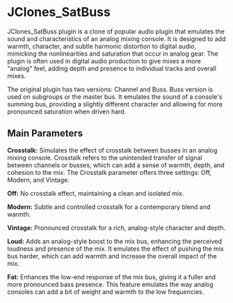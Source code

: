 # JClones_SatBuss
JClones_SatBuss plugin is a clone of popular audio plugin that emulates the sound and characteristics of an analog mixing console. It is designed to add warmth, character, and subtle harmonic distortion to digital audio, mimicking the nonlinearities and saturation that occur in analog gear. The plugin is often used in digital audio production to give mixes a more "analog" feel, adding depth and presence to individual tracks and overall mixes.

The original plugin has two versions: Channel and Buss. Buss version is used on subgroups or the master bus. It emulates the sound of a console's summing bus, providing a slightly different character and allowing for more pronounced saturation when driven hard. 

## Main Parameters

**Crosstalk:** Simulates the effect of crosstalk between busses in an analog mixing console. Crosstalk refers to the unintended transfer of signal between channels or busses, which can add a sense of warmth, depth, and cohesion to the mix. The Crosstalk parameter offers three settings: Off, Modern, and Vintage.

**Off:** No crosstalk effect, maintaining a clean and isolated mix.

**Modern:** Subtle and controlled crosstalk for a contemporary blend and warmth.

**Vintage:** Pronounced crosstalk for a rich, analog-style character and depth.

**Loud:** Adds an analog-style boost to the mix bus, enhancing the perceived loudness and presence of the mix. It emulates the effect of pushing the mix bus harder, which can add warmth and increase the overall impact of the mix.

**Fat:** Enhances the low-end response of the mix bus, giving it a fuller and more pronounced bass presence. This feature emulates the way analog consoles can add a bit of weight and warmth to the low frequencies.
